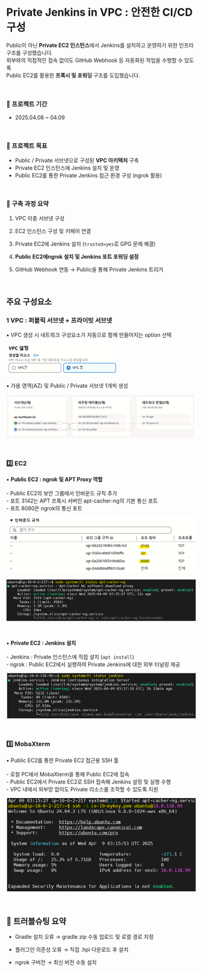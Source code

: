 # Private Jenkins in VPC : 안전한 CI/CD 구성

Public이 아닌 **Private EC2 인스턴스**에서 Jenkins를 설치하고 운영하기 위한 인프라 구조를 구성했습니다. <br>
외부와의 직접적인 접속 없이도 GitHub Webhook 등 자동화된 작업을 수행할 수 있도록 <br> Public EC2를 활용한 **프록시 및 포워딩** 구조를 도입했습니다.

<br>

### 📆 프로젝트 기간
- 2025.04.08 ~ 04.09

<br>

### 🎯 프로젝트 목표
- Public / Private 서브넷으로 구성된 **VPC 아키텍처** 구축
- Private EC2 인스턴스에 Jenkins 설치 및 운영
- Public EC2를 통한 Private Jenkins 접근 환경 구성 (ngrok 활용)

<br>

### 📜 구축 과정 요약
1. VPC 이중 서브넷 구성 

2. EC2 인스턴스 구성 및 키페어 연결

3. Private EC2에 Jenkins 설치 (`trusted=yes`로 GPG 문제 해결)

4. **Public EC2에ngrok 설치 및 Jenkins 포트 포워딩 설정**

5. GitHub Webhook 연동 → Public을 통해 Private Jenkins 트리거

<br>

## 주요 구성요소

### 1️ VPC : 퍼블릭 서브넷 + 프라이빗 서브넷

▪ VPC 생성 시 네트워크 구성요소가 자동으로 함께 만들어지는 option 선택

<img src="images/00.png" alt="alt text" width="300"/>

<br>

▪ 가용 영역(AZ) 및 Public / Private 서브넷 1개씩 생성 <br>

![alt text](images/01.png)

<br>

### 2️⃣ EC2

▪ **Public EC2 : ngrok 및 APT Proxy 역할** <br><br>
    - Public EC2의 보안 그룹에서 인바운드 규칙 추가 <br>
    - 포트 3142는 APT 프록시 서버인 apt-cacher-ng의 기본 통신 포트 <br>
    - 포트 8080은 ngrok의 통신 포트

![alt text](images/02.png)

![alt text](images/04.png)

<br>

▪ **Private EC2 : Jenkins 설치** <br><br>
    - Jenkins : Private 인스턴스에 직접 설치 (`apt install`) <br>
    - ngrok : Public EC2에서 실행하여 Private Jenkins에 대한 외부 터널링 제공

![alt text](images/03.png)


<br>

### 3️⃣ MobaXterm
▪ Public EC2를 통한 Private EC2 접근용 SSH 툴 <br><br>
    - 로컬 PC에서 MobaXterm을 통해 Public EC2에 접속 <br>
    - Public EC2에서 Private EC2로 SSH 접속해 Jenkins 설정 및 실행 수행 <br>
    - VPC 내에서 외부망 없이도 Private 리소스를 조작할 수 있도록 지원

![alt text](images/05.png)

<br>

## 🧩 트러블슈팅 요약

- Gradle 설치 오류 → gradle zip 수동 업로드 및 로컬 경로 지정

- 플러그인 의존성 오류 → 직접 .hpi 다운로드 후 설치

- ngrok 구버전 → 최신 버전 수동 설치




